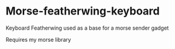 # Morse-featherwing-keyboard
Keyboard Featherwing used as a base for a morse sender gadget

Requires my morse library
